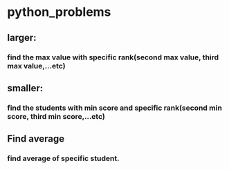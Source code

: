 # python_problems
## larger:
### find the max value with specific rank(second max value, third max value,...etc)

## smaller:
### find the students with min score  and specific rank(second min score, third min score,...etc)

## Find average
### find average of specific student.

